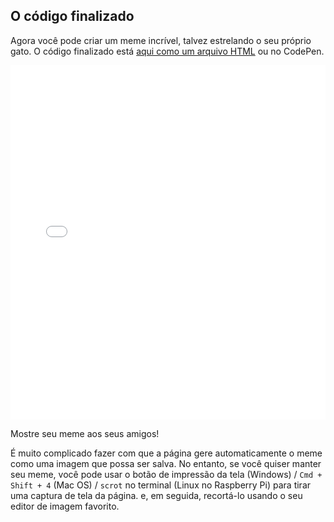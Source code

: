 ## O código finalizado

Agora você pode criar um meme incrível, talvez estrelando o seu próprio gato. O código finalizado está [aqui como um arquivo HTML](resources/index.html) ou no CodePen. 

<iframe height='567' scrolling='no' title='Gerador de meme de gato' src='//codepen.io/Translation_RPF/embed/jOrPJYQ/?height=567&theme-id=0&default-tab=js,result&embed-version=2' frameborder='no' allowtransparency='true' allowfullscreen='true' style='width: 100%;' mark="crwd-mark">See the Pen <a href='https://codepen.io/rpflaura/pen/NbbveK/'>Cat Meme Generator</a> by Laura Sach (<a href='https://codepen.io/rpflaura'>@rpflaura</a>) on <a href='https://codepen.io'>CodePen</a>.
</iframe>

Mostre seu meme aos seus amigos!

É muito complicado fazer com que a página gere automaticamente o meme como uma imagem que possa ser salva. No entanto, se você quiser manter seu meme, você pode usar o botão de impressão da tela (Windows) / `Cmd + Shift + 4` (Mac OS) / `scrot` no terminal (Linux no Raspberry Pi) para tirar uma captura de tela da página. e, em seguida, recortá-lo usando o seu editor de imagem favorito.
